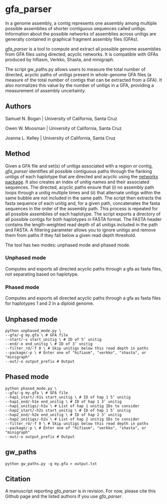 # gfa_parser

In a genome assembly, a contig represents one assembly among multiple possible assemblies of shorter contiguous sequences called unitigs. Information about the possible networks of assemblies across unitigs are generally contained in graphical fragment assembly files (GFAs). 

*gfa_parser* is a tool to compute and extract all possible genome assemblies from GFA files using directed, acyclic networks. It is compatible with GFAs produced by hifiasm, Verkko, Shasta, and minigraph.

The script gw_paths.py allows users to measure the total number of directed, acyclic paths of unitigs present in whole-genome GFA files (a measure of the total number of contigs that can be extracted from a GFA). It also normalizes this value by the number of unitigs in a GFA, providing a measurement of assembly uncertainty.

## Authors 
Samuel N. Bogan | University of California, Santa Cruz

Owen W. Moosman | University of California, Santa Cruz

Joanna L. Kelley | University of California, Santa Cruz

## Method

Given a GFA file and set(s) of unitigs associated with a region or contig, *gfa_parser* identifies all possible contiguous paths through the flanking unitigs of each haplotype that are directed and acyclic using the [networkx package](https://networkx.org/). It also creates an index of unitig names and their associated sequences. The directed, acyclic paths ensure that (i) no assembly path loops through a unitig multiple times and (ii) that alternate unitigs within the same bubble are not included in the same path. The script then extracts the fasta sequence of each unitig and, for a given path, concatenates the fasta sequences in the order of the assembly path. This process is repeated for all possible assemblies of each haplotype. The script exports a directory of all possible contigs for both haplotypes in FASTA format. The FASTA header contains the length-weighted read depth of all unitigs included in the path and FASTA. A filtering parameter allows you to ignore unitigs and remove them from paths if they fall below a given read depth threshold.

The tool has two modes: unphased mode and phased mode. 

### Unphased mode

Computes and exports all directed acyclic paths through a gfa as fasta files, not separating based on haplotype.

### Phased mode

Computes and exports all directed acyclic paths through a gfa as fasta files for haplotypes 1 and 2 in a diploid genome.

## Unphased mode

    python unphased_mode.py \
    --gfa/-g my.gfa \ # GFA file
    --start/-s start_unitig \ # ID of 5’ unitig
    --end/-e end_unitig \ # ID of 3’ unitig
    --filter_rd/-f 0 \ # Skip unitigs below this read depth in paths
    --package/-p \ # Enter one of "hifiasm", "verkko", "shasta", or "minigraph"
    --out/-o output_prefix # Output
    
## Phased mode

    python phased_mode.py \
    --gfa/-g my.gfa \ # GFA file
    --hap1_start/-h1s start_unitig \ # ID of hap 1 5’ unitig
    --hap1_end/-h1e end_unitig \ # ID of hap 1 3’ unitig
    --hap1_unitigs/-h1u \ # List of hap 1 unitig IDs to consider
    --hap2_start/-h2s start_unitig \ # ID of hap 1 5’ unitig
    --hap2_end/-h2e end_unitig \ # ID of hap 2 3’ unitig
    --hap2_unitigs/-h2u \ # List of hap 2 unitig IDs to consider
    --filter_rd/-f 0 \ # Skip unitigs below this read depth in paths
    --package/-p \ # Enter one of "hifiasm", "verkko", "shasta", or "minigraph"
    --out/-o output_prefix # Output

## gw_paths

    python gw_paths.py -g my.gfa > output.txt
    
    
## Citation

A manuscript reporting *gfa_parser* is in revision. For now, please cite this Github page and the listed authors if you use *gfa_parser*.
    

